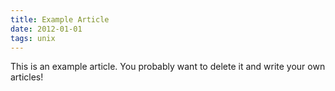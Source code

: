 ```yaml
---
title: Example Article
date: 2012-01-01
tags: unix
---
```


This is an example article. You probably want to delete it and write your own articles!
